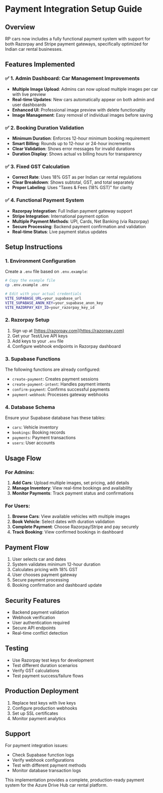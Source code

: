 # Payment Integration Setup Guide

## Overview
RP cars now includes a fully functional payment system with support for both Razorpay and Stripe payment gateways, specifically optimized for Indian car rental businesses.

## Features Implemented

### ✅ 1. Admin Dashboard: Car Management Improvements
- **Multiple Image Upload**: Admins can now upload multiple images per car with live preview
- **Real-time Updates**: New cars automatically appear on both admin and user dashboards
- **Enhanced UI**: Professional image preview with delete functionality
- **Image Management**: Easy removal of individual images before saving

### ✅ 2. Booking Duration Validation
- **Minimum Duration**: Enforces 12-hour minimum booking requirement
- **Smart Billing**: Rounds up to 12-hour or 24-hour increments
- **Clear Validation**: Shows error messages for invalid durations
- **Duration Display**: Shows actual vs billing hours for transparency

### ✅ 3. Fixed GST Calculation
- **Correct Rate**: Uses 18% GST as per Indian car rental regulations
- **Clear Breakdown**: Shows subtotal, GST, and total separately
- **Proper Labeling**: Uses "Taxes & Fees (18% GST)" for clarity

### ✅ 4. Functional Payment System
- **Razorpay Integration**: Full Indian payment gateway support
- **Stripe Integration**: International payment option
- **Multiple Payment Methods**: UPI, Cards, Net Banking (via Razorpay)
- **Secure Processing**: Backend payment confirmation and validation
- **Real-time Status**: Live payment status updates

## Setup Instructions

### 1. Environment Configuration
Create a `.env` file based on `.env.example`:

```bash
# Copy the example file
cp .env.example .env

# Edit with your actual credentials
VITE_SUPABASE_URL=your_supabase_url
VITE_SUPABASE_ANON_KEY=your_supabase_anon_key
VITE_RAZORPAY_KEY_ID=your_razorpay_key_id
```

### 2. Razorpay Setup
1. Sign up at [https://razorpay.com](https://razorpay.com)
2. Get your Test/Live API keys
3. Add keys to your `.env` file
4. Configure webhook endpoints in Razorpay dashboard

### 3. Supabase Functions
The following functions are already configured:
- `create-payment`: Creates payment sessions
- `create-payment-intent`: Handles payment intents
- `confirm-payment`: Confirms successful payments
- `payment-webhook`: Processes gateway webhooks

### 4. Database Schema
Ensure your Supabase database has these tables:
- `cars`: Vehicle inventory
- `bookings`: Booking records
- `payments`: Payment transactions
- `users`: User accounts

## Usage Flow

### For Admins:
1. **Add Cars**: Upload multiple images, set pricing, add details
2. **Manage Inventory**: View real-time bookings and availability
3. **Monitor Payments**: Track payment status and confirmations

### For Users:
1. **Browse Cars**: View available vehicles with multiple images
2. **Book Vehicle**: Select dates with duration validation
3. **Complete Payment**: Choose Razorpay/Stripe and pay securely
4. **Track Booking**: View confirmed bookings in dashboard

## Payment Flow
1. User selects car and dates
2. System validates minimum 12-hour duration
3. Calculates pricing with 18% GST
4. User chooses payment gateway
5. Secure payment processing
6. Booking confirmation and dashboard update

## Security Features
- Backend payment validation
- Webhook verification
- User authentication required
- Secure API endpoints
- Real-time conflict detection

## Testing
- Use Razorpay test keys for development
- Test different duration scenarios
- Verify GST calculations
- Test payment success/failure flows

## Production Deployment
1. Replace test keys with live keys
2. Configure production webhooks
3. Set up SSL certificates
4. Monitor payment analytics

## Support
For payment integration issues:
- Check Supabase function logs
- Verify webhook configurations
- Test with different payment methods
- Monitor database transaction logs

This implementation provides a complete, production-ready payment system for the Azure Drive Hub car rental platform.